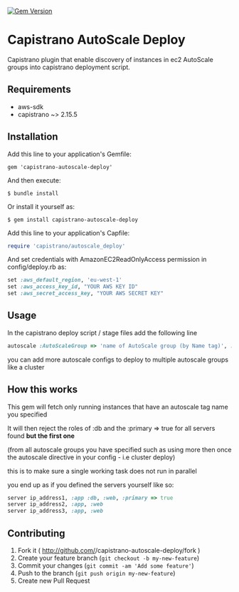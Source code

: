[![Gem Version](https://badge.fury.io/rb/capistrano-autoscale-deploy.png)](http://badge.fury.io/rb/capistrano-autoscale-deploy)
# Capistrano AutoScale Deploy

Capistrano plugin that enable discovery of instances in ec2 AutoScale groups into capistrano deployment script.

## Requirements

* aws-sdk
* capistrano ~> 2.15.5


## Installation

Add this line to your application's Gemfile:

    gem 'capistrano-autoscale-deploy'

And then execute:

    $ bundle install

Or install it yourself as:

    $ gem install capistrano-autoscale-deploy

Add this line to your application's Capfile:

```ruby
require 'capistrano/autoscale_deploy'
```

And set credentials with AmazonEC2ReadOnlyAccess permission in config/deploy.rb as:

```ruby
set :aws_default_region, 'eu-west-1'
set :aws_access_key_id, "YOUR AWS KEY ID"
set :aws_secret_access_key, "YOUR AWS SECRET KEY"

```

## Usage

In the capistrano deploy script / stage files add the following line

```ruby
autoscale :AutoScaleGroup => 'name of AutoScale group (by Name tag)', :deploy_roles => [:app, :web, :db, :primary => true]
```

you can add more autoscale configs to deploy to multiple autoscale groups like a cluster

## How this works

This gem will fetch only running instances that have an autoscale tag name you specified

It will then reject the roles of :db and the :primary => true for all servers found **but the first one** 

(from all autoscale groups you have specified such as using more then once the autoscale directive in your config - i.e cluster deploy)

this is to make sure a single working task does not run in parallel

you end up as if you defined the servers yourself like so:

````ruby
server ip_address1, :app :db, :web, :primary => true
server ip_address2, :app, :web
server ip_address3, :app, :web
````

## Contributing

1. Fork it ( http://github.com/<my-github-username>/capistrano-autoscale-deploy/fork )
2. Create your feature branch (`git checkout -b my-new-feature`)
3. Commit your changes (`git commit -am 'Add some feature'`)
4. Push to the branch (`git push origin my-new-feature`)
5. Create new Pull Request
